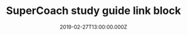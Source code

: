 ---
bylines: "Martin Banks"
capi: "1368577cd3edfb4749cfb6f5a00eaad1"
date: "2019-02-27T13:00:00.000Z"
description: ""
preview: "https://d2n6ofw4o746cn.cloudfront.net/T3Interactives/2019/NED-0193-supercoach-study-guide-links/dist/prod/index.html"
slug: "supercoach-study-guide-link-block"
tech: "vanilla js"
thumb: ""
title: "SuperCoach study guide link block"
---